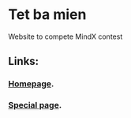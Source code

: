 # Tet ba mien
Website to compete MindX contest
## Links:
### [Homepage](https://spdream99.github.io/Pages/Tetbamien/).
### [Special page](https://spdream99.github.io/Pages/Tetbamien/special/).
